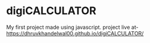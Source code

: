 # digiCALCULATOR
My first project made using javascript. 
project live at-
 https://dhruvkhandelwal00.github.io/digiCALCULATOR/
